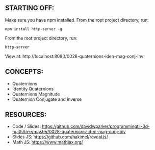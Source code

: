 ## STARTING OFF:

Make sure you have npm installed.
From the root project directory, run:
```
npm install http-server -g
```

From the root project directory, run:
```
http-server
```

View at: http://localhost:8080/0028-quaternions-iden-mag-conj-inv

## CONCEPTS:

* Quaternions
* Identity Quaternions
* Quaternions Magnitude
* Quaternion Conjugate and Inverse

## RESOURCES:

* Code / Slides: https://github.com/davidwparker/programmingtil-3d-math/tree/master/0028-quaternions-iden-mag-conj-inv
* Slides JS: https://github.com/hakimel/reveal.js/
* Math JS: https://www.mathjax.org/

